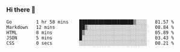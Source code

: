 ### Hi there 👋

<!--
**KLXLjun/KLXLjun** is a ✨ _special_ ✨ repository because its `README.md` (this file) appears on your GitHub profile.

Here are some ideas to get you started:

- 🔭 I’m currently working on ...
- 🌱 I’m currently learning ...
- 👯 I’m looking to collaborate on ...
- 🤔 I’m looking for help with ...
- 💬 Ask me about ...
- 📫 How to reach me: ...
- 😄 Pronouns: ...
- ⚡ Fun fact: ...
-->

<!--START_SECTION:waka-->
```text
Go         1 hr 58 mins    ████████████████████▒░░░░   81.57 % 
Markdown   12 mins         ██▒░░░░░░░░░░░░░░░░░░░░░░   08.84 % 
HTML       8 mins          █▒░░░░░░░░░░░░░░░░░░░░░░░   05.89 % 
JSON       5 mins          █░░░░░░░░░░░░░░░░░░░░░░░░   03.43 % 
CSS        0 secs          ░░░░░░░░░░░░░░░░░░░░░░░░░   00.21 % 
```
<!--END_SECTION:waka-->
